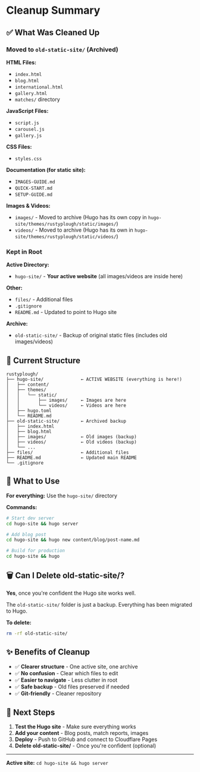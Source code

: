 # Cleanup Summary

## ✅ What Was Cleaned Up

### Moved to `old-static-site/` (Archived)

**HTML Files:**
- `index.html`
- `blog.html`
- `international.html`
- `gallery.html`
- `matches/` directory

**JavaScript Files:**
- `script.js`
- `carousel.js`
- `gallery.js`

**CSS Files:**
- `styles.css`

**Documentation (for static site):**
- `IMAGES-GUIDE.md`
- `QUICK-START.md`
- `SETUP-GUIDE.md`

**Images & Videos:**
- `images/` - Moved to archive (Hugo has its own copy in `hugo-site/themes/rustyplough/static/images/`)
- `videos/` - Moved to archive (Hugo has its own in `hugo-site/themes/rustyplough/static/videos/`)

### Kept in Root

**Active Directory:**
- `hugo-site/` - **Your active website** (all images/videos are inside here)

**Other:**
- `files/` - Additional files
- `.gitignore`
- `README.md` - Updated to point to Hugo site

**Archive:**
- `old-static-site/` - Backup of original static files (includes old images/videos)

## 📁 Current Structure

```
rustyplough/
├── hugo-site/              ← ACTIVE WEBSITE (everything is here!)
│   ├── content/
│   ├── themes/
│   │   └── static/
│   │       ├── images/     ← Images are here
│   │       └── videos/     ← Videos are here
│   ├── hugo.toml
│   └── README.md
├── old-static-site/        ← Archived backup
│   ├── index.html
│   ├── blog.html
│   ├── images/             ← Old images (backup)
│   ├── videos/             ← Old videos (backup)
│   └── ...
├── files/                  ← Additional files
├── README.md               ← Updated main README
└── .gitignore
```

## 🎯 What to Use

**For everything:** Use the `hugo-site/` directory

**Commands:**
```bash
# Start dev server
cd hugo-site && hugo server

# Add blog post
cd hugo-site && hugo new content/blog/post-name.md

# Build for production
cd hugo-site && hugo
```

## 🗑️ Can I Delete old-static-site/?

**Yes**, once you're confident the Hugo site works well.

The `old-static-site/` folder is just a backup. Everything has been migrated to Hugo.

**To delete:**
```bash
rm -rf old-static-site/
```

## ✨ Benefits of Cleanup

- ✅ **Clearer structure** - One active site, one archive
- ✅ **No confusion** - Clear which files to edit
- ✅ **Easier to navigate** - Less clutter in root
- ✅ **Safe backup** - Old files preserved if needed
- ✅ **Git-friendly** - Cleaner repository

## 📝 Next Steps

1. **Test the Hugo site** - Make sure everything works
2. **Add your content** - Blog posts, match reports, images
3. **Deploy** - Push to GitHub and connect to Cloudflare Pages
4. **Delete old-static-site/** - Once you're confident (optional)

---

**Active site:** `cd hugo-site && hugo server`
